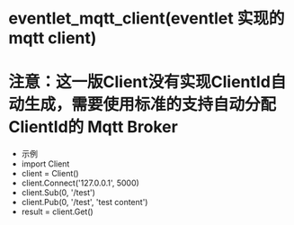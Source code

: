 # eventlet_mqtt_client(eventlet 实现的mqtt client)
# 注意：这一版Client没有实现ClientId自动生成，需要使用标准的支持自动分配ClientId的 Mqtt Broker
+ 示例
+ import Client
+ client = Client()
+ client.Connect('127.0.0.1', 5000)
+ client.Sub(0, '/test')
+ client.Pub(0, '/test', 'test content')
+ result = client.Get()
